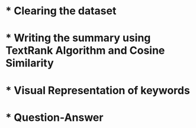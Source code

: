# * Clearing the dataset





# * Writing the summary using TextRank Algorithm and Cosine Similarity






# * Visual Representation of keywords





# * Question-Answer 
